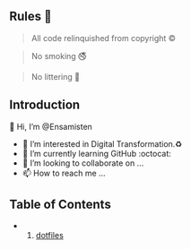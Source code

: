 ## Rules :mega:

> All code relinquished from copyright :copyright:

> No smoking :no_smoking:

> No littering :do_not_litter:

## Introduction
👋 Hi, I’m @Ensamisten
  - :eyes: I’m interested in Digital Transformation.:recycle:
  - 🌱 I’m currently learning GitHub :octocat:
  - 💞️ I’m looking to collaborate on ...
  - 📫 How to reach me ...

## Table of Contents
- 1. [dotfiles](docs/dotfiles.md)

<!---
Ensamisten/Ensamisten is a ✨ special ✨ repository because its `README.md` (this file) appears on your GitHub profile.
You can click the Preview link to take a look at your changes.
--->

